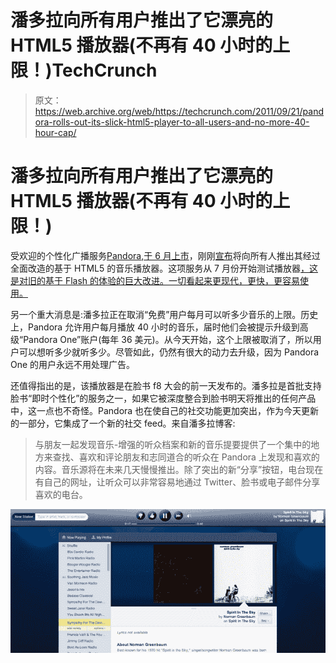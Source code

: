 # 潘多拉向所有用户推出了它漂亮的 HTML5 播放器(不再有 40 小时的上限！)TechCrunch

> 原文：<https://web.archive.org/web/https://techcrunch.com/2011/09/21/pandora-rolls-out-its-slick-html5-player-to-all-users-and-no-more-40-hour-cap/>

# 潘多拉向所有用户推出了它漂亮的 HTML5 播放器(不再有 40 小时的上限！)

受欢迎的个性化广播服务[Pandora](https://web.archive.org/web/20230204105311/http://www.pandora.com/),[于 6 月上市](https://web.archive.org/web/20230204105311/https://techcrunch.com/2011/06/15/pandora-stock-ipo/)，刚刚[宣布](https://web.archive.org/web/20230204105311/http://blog.pandora.com/pandora/archives/2011/09/new-pandora-for.html)将向所有人推出其经过全面改造的基于 HTML5 的音乐播放器。这项服务从 7 月份开始测试播放器[，这是对旧的基于 Flash 的体验的巨大改进。一切看起来更现代，更快，更容易使用。](https://web.archive.org/web/20230204105311/https://techcrunch.com/2011/07/12/new-pandora/)

另一个重大消息是:潘多拉正在取消“免费”用户每月可以听多少音乐的上限。历史上，Pandora 允许用户每月播放 40 小时的音乐，届时他们会被提示升级到高级“Pandora One”账户(每年 36 美元)。从今天开始，这个上限被取消了，所以用户可以想听多少就听多少。尽管如此，仍然有很大的动力去升级，因为 Pandora One 的用户永远不用处理广告。

还值得指出的是，该播放器是在脸书 f8 大会的前一天发布的。潘多拉是首批支持脸书“即时个性化”的服务之一，如果它被深度整合到脸书明天将推出的任何产品中，这一点也不奇怪。Pandora 也在使自己的社交功能更加突出，作为今天更新的一部分，它集成了一个新的社交 feed。来自潘多拉博客:

> 与朋友一起发现音乐-增强的听众档案和新的音乐提要提供了一个集中的地方来查找、喜欢和评论朋友和志同道合的听众在 Pandora 上发现和喜欢的内容。音乐源将在未来几天慢慢推出。除了突出的新“分享”按钮，电台现在有自己的网址，让听众可以非常容易地通过 Twitter、脸书或电子邮件分享喜欢的电台。

![](img/b63b7ab199bf3fd4d3f00b51ab23701f.png)